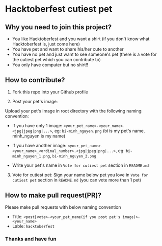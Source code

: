# Hacktoberfest cutiest pet

## Why you need to join this project?
- You like Hacktoberfest and you want a shirt (if you don't know what Hacktoberfest is, just come here)
- You have pet and want to share his/her cute to another
- You have no pet and just want to see someone's pet (there is a vote for the cutiest pet which you can contribute to)
- You only have computer but no shirt!!

## How to contribute?
1. Fork this repo into your Github profile

2. Post your pet's image:

Upload your pet's image in root directory with the following naming convention:
- If you have only 1 image: `<your_pet_name>-<your_name>.<jpg|jpeg|png|...>`, eg: `bi-minh_nguyen.png` (bi is my pet's name, minh_nguyen is my name)
- If you have another image: `<your_pet_name>-<your_name>_<ordinal_number>.<jpg|jpeg|png|...>`, eg: `bi-minh_nguyen_1.png`, `bi-minh_nguyen_2.png` 

- Write your pet's name in `Vote for cutiest pet` section in `README.md`

3. Vote for cutiest pet: Sign your name below pet you love in `Vote for cutiest pet` section in `README.md` (you can vote more than 1 pet)

## How to make pull request(PR)?
Please make pull requests with below naming convention
- Title: `<post|vote>-<your_pet_name(if you post pet's image)>-<your_name>`
- Lable: `hacktoberfest`

### Thanks and have fun
